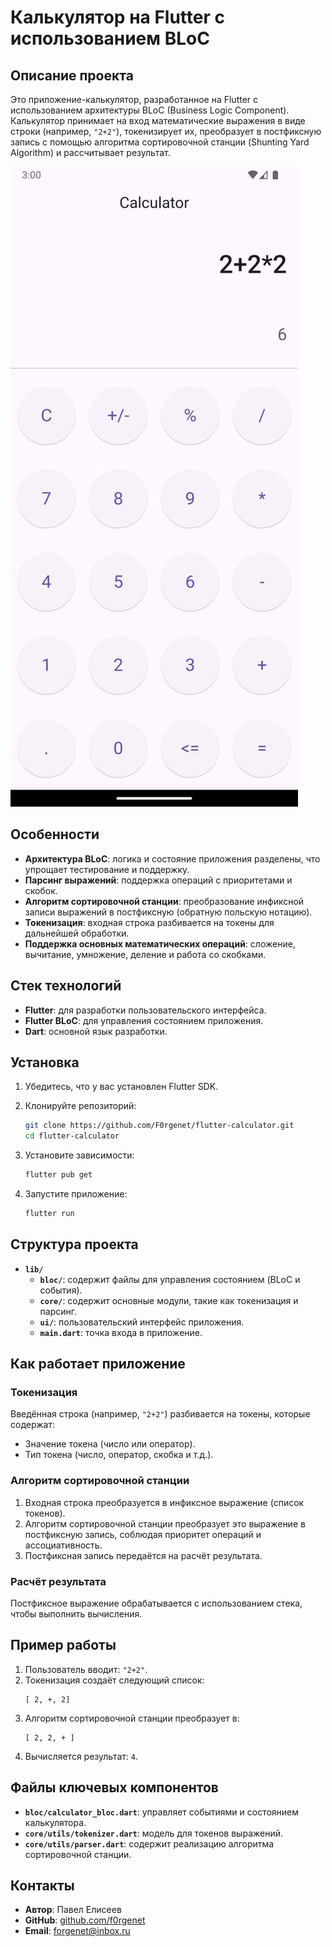 # Калькулятор на Flutter с использованием BLoC

## Описание проекта

Это приложение-калькулятор, разработанное на Flutter с использованием архитектуры BLoC (Business Logic Component). Калькулятор принимает на вход математические выражения в виде строки (например, `"2+2"`), токенизирует их, преобразует в постфиксную запись с помощью алгоритма сортировочной станции (Shunting Yard Algorithm) и рассчитывает результат.

![alt text](assets/preview.jpg)

## Особенности

- **Архитектура BLoC**: логика и состояние приложения разделены, что упрощает тестирование и поддержку.
- **Парсинг выражений**: поддержка операций с приоритетами и скобок.
- **Алгоритм сортировочной станции**: преобразование инфиксной записи выражений в постфиксную (обратную польскую нотацию).
- **Токенизация**: входная строка разбивается на токены для дальнейшей обработки.
- **Поддержка основных математических операций**: сложение, вычитание, умножение, деление и работа со скобками.

## Стек технологий

- **Flutter**: для разработки пользовательского интерфейса.
- **Flutter BLoC**: для управления состоянием приложения.
- **Dart**: основной язык разработки.

## Установка

1. Убедитесь, что у вас установлен Flutter SDK.
2. Клонируйте репозиторий:

   ```bash
   git clone https://github.com/F0rgenet/flutter-calculator.git
   cd flutter-calculator
   ```

3. Установите зависимости:

   ```bash
   flutter pub get
   ```

4. Запустите приложение:

   ```bash
   flutter run
   ```

## Структура проекта

- **`lib/`**
    - **`bloc/`**: содержит файлы для управления состоянием (BLoC и события).
    - **`core/`**: содержит основные модули, такие как токенизация и парсинг.
    - **`ui/`**: пользовательский интерфейс приложения.
    - **`main.dart`**: точка входа в приложение.

## Как работает приложение

### Токенизация

Введённая строка (например, `"2+2"`) разбивается на токены, которые содержат:

- Значение токена (число или оператор).
- Тип токена (число, оператор, скобка и т.д.).

### Алгоритм сортировочной станции

1. Входная строка преобразуется в инфиксное выражение (список токенов).
2. Алгоритм сортировочной станции преобразует это выражение в постфиксную запись, соблюдая приоритет операций и ассоциативность.
3. Постфиксная запись передаётся на расчёт результата.

### Расчёт результата

Постфиксное выражение обрабатывается с использованием стека, чтобы выполнить вычисления.

## Пример работы

1. Пользователь вводит: `"2+2"`.
2. Токенизация создаёт следующий список:
   ```
   [ 2, +, 2]
   ```
3. Алгоритм сортировочной станции преобразует в:
   ```
   [ 2, 2, + ]
   ```
4. Вычисляется результат: `4`.

## Файлы ключевых компонентов

- **`bloc/calculator_bloc.dart`**: управляет событиями и состоянием калькулятора.
- **`core/utils/tokenizer.dart`**: модель для токенов выражений.
- **`core/utils/parser.dart`**: содержит реализацию алгоритма сортировочной станции.

## Контакты

- **Автор**: Павел Елисеев
- **GitHub**: [github.com/f0rgenet](https://github.com/f0rgenet)
- **Email**: [forgenet@inbox.ru](mailto:forgenet@inbox.ru)
